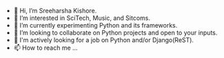 - 👋 Hi, I’m Sreeharsha Kishore.
- 👀 I’m interested in SciTech, Music, and Sitcoms.
- 🌱 I’m currently experimenting Python and its  frameworks.
- 💞️ I’m looking to collaborate on Python projects and open to your inputs.
- 🤞 I'm actively looking for a job on Python and/or Django(ReST).
- 📫 How to reach me ...

<!---
kshkishore/kshkishore is a ✨ special ✨ repository because its `README.md` (this file) appears on your GitHub profile.
You can click the Preview link to take a look at your changes.
--->
